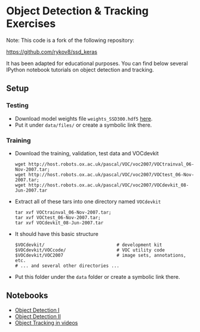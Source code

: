 # Object Detection & Tracking Exercises

Note: This code is a fork of the following repository:

https://github.com/rykov8/ssd_keras

It has been adapted for educational purposes. You can find below several IPython notebook tutorials on object detection and tracking.

## Setup

### Testing

- Download model weights file ```weights_SSD300.hdf5``` [here](https://mega.nz/#F!7RowVLCL!q3cEVRK9jyOSB9el3SssIA).
- Put it under ```data/files/``` or create a symbolic link there.

### Training

- Download the training, validation, test data and VOCdevkit

	```Shell
	wget http://host.robots.ox.ac.uk/pascal/VOC/voc2007/VOCtrainval_06-Nov-2007.tar;
	wget http://host.robots.ox.ac.uk/pascal/VOC/voc2007/VOCtest_06-Nov-2007.tar;
	wget http://host.robots.ox.ac.uk/pascal/VOC/voc2007/VOCdevkit_08-Jun-2007.tar
	```

- Extract all of these tars into one directory named `VOCdevkit`

	```Shell
	tar xvf VOCtrainval_06-Nov-2007.tar;
	tar xvf VOCtest_06-Nov-2007.tar;
	tar xvf VOCdevkit_08-Jun-2007.tar
	```

- It should have this basic structure

	```Shell
  	$VOCdevkit/                           # development kit
  	$VOCdevkit/VOCcode/                   # VOC utility code
  	$VOCdevkit/VOC2007                    # image sets, annotations, etc.
  	# ... and several other directories ...
  	```
	
- Put this folder under the ```data``` folder or create a symbolic link there.

## Notebooks

- [Object Detection I](ssd_keras/detection_1.ipynb)
- [Object Detection II](ssd_keras/detection_2.ipynb)
- [Object Tracking in videos](ssd_keras/video_detection.ipynb)